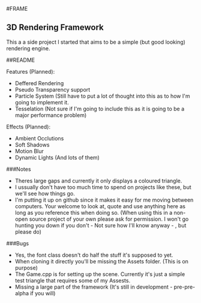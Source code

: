 #FRAME

## 3D Rendering Framework

This a a side project I started that aims to be a simple (but good looking) rendering engine.

##README

Features (Planned):

 * Deffered Rendering
 * Pseudo Transparency support
 * Particle System (Still have to put a lot of thought into this as to how I'm going to implement it.
 * Tesselation (Not sure if I'm going to include this as it is going to be a major performance problem)

Effects (Planned):

 * Ambient Occlutions
 * Soft Shadows
 * Motion Blur
 * Dynamic Lights (And lots of them)
 
###Notes


 * Theres large gaps and currently it only displays a coloured triangle. 
 * I ussually don't have too much time to spend on projects like these, but we'll see how things go.
 * I'm putting it up on github since it makes it easy for me moving between computers. Your welcome to look at, quote and use anything here as long as you reference this when doing so. (When using this in a non-open source project of your own please ask for permission. I won't go hunting you down if you don't - Not sure how I'll know anyway - , but please do)
 
###Bugs

 * Yes, the font class doesn't do half the stuff it's supposed to yet.
 * When cloning it directly you'll be missing the Assets folder. (This is on purpose)
 * The Game.cpp is for setting up the scene. Currently it's just a simple test triangle that requires some of my Assests.
 * Missing a large part of the framework (It's still in development - pre-pre-alpha if you will)